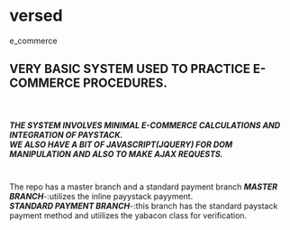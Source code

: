 # versed
e_commerce
<h2>VERY BASIC SYSTEM USED TO PRACTICE E-COMMERCE PROCEDURES.</h2>
<br>
<h5>
THE SYSTEM INVOLVES MINIMAL E-COMMERCE CALCULATIONS AND INTEGRATION OF PAYSTACK.<BR>
WE ALSO HAVE A BIT OF JAVASCRIPT(JQUERY) FOR DOM MANIPULATION AND ALSO TO MAKE AJAX REQUESTS.
</h5>
  
  <BR>
  The repo has a master branch and a standard payment branch
  <strong><i>MASTER BRANCH</i></strong>-:utilizes the inline payystack payyment.
  <br>
  <strong><i>STANDARD PAYMENT BRANCH</i></strong>-:this branch has the standard paystack payment method and utiilizes the yabacon class for verification.
